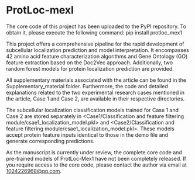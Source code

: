 # ProtLoc-mexl
The core code of this project has been uploaded to the PyPI repository. To obtain it, please execute the following command:
pip install protloc_mex1

This project offers a comprehensive pipeline for the rapid development of subcellular localization prediction and model interpretation. It encompasses 42 amino acid feature characterization algorithms and Gene Ontology (GO) feature extraction based on the Doc2Vec approach. Additionally, two random forest models for protein localization prediction are provided.

All supplementary materials associated with the article can be found in the Supplementary_material folder. Furthermore, the code and detailed explanations related to the two experimental research cases mentioned in the article, Case 1 and Case 2, are available in their respective directories.

The subcellular localization classification models trained for Case 1 and Case 2 are stored separately in <Case1/Classification and feature filtering module/csae1_localization_model.pkl> and <Case2/Classification and feature filtering module/csae1_localization_model.pkl>. These models accept protein feature inputs identical to those in the demo file and generate corresponding predictions.

As the manuscript is currently under review, the complete core code and pre-trained models of ProtLoc-Mex1 have not been completely released. If you require access to the core code, please contact the author via email at 1024226968@qq.com.
